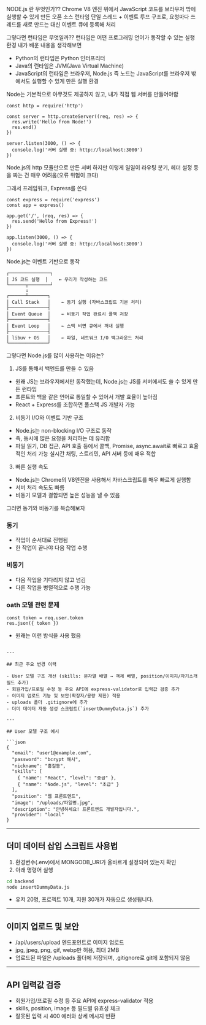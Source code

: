 NODE.js 란 무엇인가??
Chrome V8 엔진 위에서 JavaScript 코드를 브라우저 밖에 실행할 수 있게 만든 오픈 소스 런타임
단일 스레드 + 이벤트 루프 구조로, 요청마다 쓰레드를 새로 만드는 대신 이벤트 큐에 등록해 처리

그렇다면 런타임은 무엇일까??
런타임은 어떤 프로그래밍 언어가 동작할 수 있는 실행 환경
내가 배운 내용을 생각해보면
- Python의 런타임은 Python 인터프리터
- Java의 런타임은 JVM(Java Virtual Machine)
- JavaScript의 런타임은 브라우저, Node.js
즉 노드는 JavaScript를 브라우저 밖에서도 실행할 수 있게 만든 실행 환경

Node는 기본적으로 아무것도 제공하지 않고, 내가 직접 웹 서버를 만들어야함
```
const http = require('http')

const server = http.createServer((req, res) => {
  res.write('Hello from Node!')
  res.end()
})

server.listen(3000, () => {
  console.log('서버 실행 중: http://localhost:3000')
})
```
Node.js의 http 모듈만으로 만든 서버
하지만 이렇게 일일이 라우팅 분기, 헤더 설정 등을 짜는 건 매우 어려움(오류 위험이 크다)

그래서 프레임워크, Express를 쓴다
```
const express = require('express')
const app = express()

app.get('/', (req, res) => {
  res.send('Hello from Express!')
})

app.listen(3000, () => {
  console.log('서버 실행 중: http://localhost:3000')
})
```
Node.js는 이벤트 기반으로 동작
```
┌───────────────┐
│ JS 코드 실행  │    ← 우리가 작성하는 코드
└──────┬────────┘
       ↓
┌──────┴───────┐
│ Call Stack   │    ← 동기 실행 (자바스크립트 기본 처리)
├──────────────┤
│ Event Queue  │    ← 비동기 작업 완료시 콜백 저장
├──────────────┤
│ Event Loop   │    ← 스택 비면 큐에서 꺼내 실행
├──────────────┤
│ libuv + OS   │    ← 파일, 네트워크 I/O 백그라운드 처리
└──────────────┘
```

그렇다면 Node.js를 많이 사용하는 이유는?
1. JS를 통해서 백엔드를 만들 수 있음
- 원래 JS는 브라우저에서만 동작했는데, Node.js는 JS를 서버에서도 쓸 수 있게 만든 런타임
- 프론트와 백을 같은 언어로 통일할 수 있어서 개발 효율이 높아짐
- React + Express를 조합하면 풀스택 JS 개발자 가능
2. 비동기 I/O와 이벤트 기반 구조
- Node.js는 non-blocking I/O 구조로 동작
- 즉, 동시에 많은 요청을 처리하는 데 유리함
- 파일 읽기, DB 접근, API 호출 등에서 콜백, Promise, async.await로 빠르고 효율적인 처리 가능
실시간 채팅, 스트리민, API 서버 등에 매우 적합
3. 빠른 실행 속도
- Node.js는 Chrome의 V8엔진을 사용해서 자바스크립트를 매우 빠르게 실행함
- 서버 처리 속도도 빠름
- 비동기 모델과 결합되면 높은 성능을 낼 수 있음

그러면 동기와 비동기를 복습해보자
### 동기
- 작업이 순서대로 진행됨
- 한 작업이 끝나야 다음 작업 수행
### 비동기
- 다음 작업을 기다리지 않고 넘김
- 다른 작업을 병렬적으로 수행 가능

### oath 모델 관련 문제
```
const token = req.user.token
res.json({ token })
```
- 원래는 이런 방식을 사용 했음



```

---

## 최근 주요 변경 이력

- User 모델 구조 개선 (skills: 문자열 배열 → 객체 배열, position/이미지/자기소개 필드 추가)
- 회원가입/프로필 수정 등 주요 API에 express-validator로 입력값 검증 추가
- 이미지 업로드 기능 및 보안(확장자/용량 제한) 적용
- uploads 폴더 .gitignore에 추가
- 더미 데이터 자동 생성 스크립트(`insertDummyData.js`) 추가

---

## User 모델 구조 예시

```json
{
  "email": "user1@example.com",
  "password": "bcrypt 해시",
  "nickname": "홍길동",
  "skills": [
    { "name": "React", "level": "중급" },
    { "name": "Node.js", "level": "초급" }
  ],
  "position": "웹 프론트엔드",
  "image": "/uploads/파일명.jpg",
  "description": "안녕하세요! 프론트엔드 개발자입니다.",
  "provider": "local"
}
```

---

## 더미 데이터 삽입 스크립트 사용법

1. 환경변수(.env)에서 MONGODB_URI가 올바르게 설정되어 있는지 확인
2. 아래 명령어 실행

```bash
cd backend
node insertDummyData.js
```

- 유저 20명, 프로젝트 10개, 지원 30개가 자동으로 생성됩니다.

---

## 이미지 업로드 및 보안

- /api/users/upload 엔드포인트로 이미지 업로드
- jpg, jpeg, png, gif, webp만 허용, 최대 2MB
- 업로드된 파일은 /uploads 폴더에 저장되며, .gitignore로 git에 포함되지 않음

---

## API 입력값 검증

- 회원가입/프로필 수정 등 주요 API에 express-validator 적용
- skills, position, image 등 필드별 유효성 체크
- 잘못된 입력 시 400 에러와 상세 메시지 반환